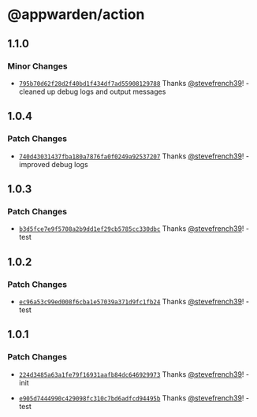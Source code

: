 # @appwarden/action

## 1.1.0

### Minor Changes

- [`795b70d62f28d2f40bd1f434df7ad55908129788`](https://github.com/appwarden/action/commit/795b70d62f28d2f40bd1f434df7ad55908129788) Thanks [@stevefrench39](https://github.com/stevefrench39)! - cleaned up debug logs and output messages

## 1.0.4

### Patch Changes

- [`740d43031437fba180a7876fa0f0249a92537207`](https://github.com/appwarden/action/commit/740d43031437fba180a7876fa0f0249a92537207) Thanks [@stevefrench39](https://github.com/stevefrench39)! - improved debug logs

## 1.0.3

### Patch Changes

- [`b3d5fce7e9f5708a2b9dd1ef29cb5785cc330dbc`](https://github.com/appwarden/action/commit/b3d5fce7e9f5708a2b9dd1ef29cb5785cc330dbc) Thanks [@stevefrench39](https://github.com/stevefrench39)! - test

## 1.0.2

### Patch Changes

- [`ec96a53c99ed008f6cba1e57039a371d9fc1fb24`](https://github.com/appwarden/action/commit/ec96a53c99ed008f6cba1e57039a371d9fc1fb24) Thanks [@stevefrench39](https://github.com/stevefrench39)! - test

## 1.0.1

### Patch Changes

- [`224d3485a63a1fe79f16931aafb84dc646929973`](https://github.com/appwarden/action/commit/224d3485a63a1fe79f16931aafb84dc646929973) Thanks [@stevefrench39](https://github.com/stevefrench39)! - init

- [`e905d7444990c429098fc310c7bd6adfcd94495b`](https://github.com/appwarden/action/commit/e905d7444990c429098fc310c7bd6adfcd94495b) Thanks [@stevefrench39](https://github.com/stevefrench39)! - test

